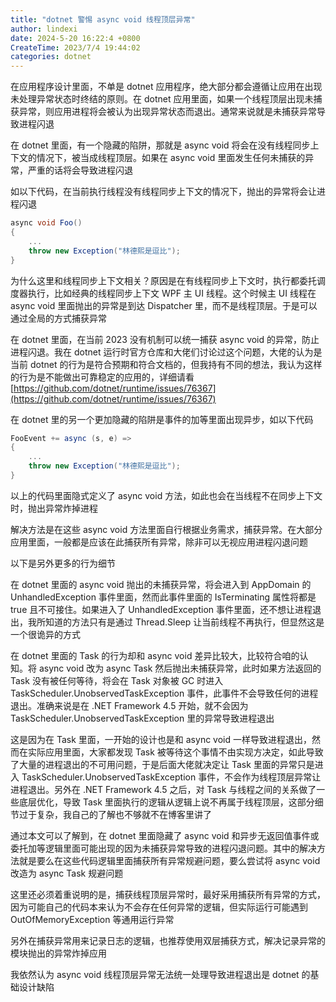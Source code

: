 ```yaml
---
title: "dotnet 警惕 async void 线程顶层异常"
author: lindexi
date: 2024-5-20 16:22:4 +0800
CreateTime: 2023/7/4 19:44:02
categories: dotnet
---
```


在应用程序设计里面，不单是 dotnet 应用程序，绝大部分都会遵循让应用在出现未处理异常状态时终结的原则。在 dotnet 应用里面，如果一个线程顶层出现未捕获异常，则应用进程将会被认为出现异常状态而退出。通常来说就是未捕获异常导致进程闪退

<!--more-->


<!-- CreateTime:2023/7/4 19:44:02 -->


<!-- 发布 -->

在 dotnet 里面，有一个隐藏的陷阱，那就是 async void 将会在没有线程同步上下文的情况下，被当成线程顶层。如果在 async void 里面发生任何未捕获的异常，严重的话将会导致进程闪退

如以下代码，在当前执行线程没有线程同步上下文的情况下，抛出的异常将会让进程闪退

```csharp
async void Foo()
{
	...
    throw new Exception("林德熙是逗比");
}
```

为什么这里和线程同步上下文相关？原因是在有线程同步上下文时，执行都委托调度器执行，比如经典的线程同步上下文 WPF 主 UI 线程。这个时候主 UI 线程在 async void 里面抛出的异常是到达 Dispatcher 里，而不是线程顶层。于是可以通过全局的方式捕获异常

在 dotnet 里面，在当前 2023 没有机制可以统一捕获 async void 的异常，防止进程闪退。我在 dotnet 运行时官方仓库和大佬们讨论过这个问题，大佬的认为是当前 dotnet 的行为是符合预期和符合文档的，但我持有不同的想法，我认为这样的行为是不能做出可靠稳定的应用的，详细请看 [https://github.com/dotnet/runtime/issues/76367](https://github.com/dotnet/runtime/issues/76367)

在 dotnet 里的另一个更加隐藏的陷阱是事件的加等里面出现异步，如以下代码

```csharp
FooEvent += async (s, e) => 
{
    ...
    throw new Exception("林德熙是逗比");
}
```

以上的代码里面隐式定义了 async void 方法，如此也会在当线程不在同步上下文时，抛出异常炸掉进程

解决方法是在这些 async void 方法里面自行根据业务需求，捕获异常。在大部分应用里面，一般都是应该在此捕获所有异常，除非可以无视应用进程闪退问题

以下是另外更多的行为细节

在 dotnet 里面的 async void 抛出的未捕获异常，将会进入到 AppDomain 的 UnhandledException 事件里面，然而此事件里面的 IsTerminating 属性将都是 true 且不可接住。如果进入了 UnhandledException 事件里面，还不想让进程退出，我所知道的方法只有是通过 Thread.Sleep 让当前线程不再执行，但显然这是一个很诡异的方式

在 dotnet 里面的 Task 的行为却和 async void 差异比较大，比较符合咱的认知。将 async void 改为 async Task 然后抛出未捕获异常，此时如果方法返回的 Task 没有被任何等待，将会在 Task 对象被 GC 时进入 TaskScheduler.UnobservedTaskException 事件，此事件不会导致任何的进程退出。准确来说是在 .NET Framework 4.5 开始，就不会因为 TaskScheduler.UnobservedTaskException 里的异常导致进程退出

这是因为在 Task 里面，一开始的设计也是和 async void 一样导致进程退出，然而在实际应用里面，大家都发现 Task 被等待这个事情不由实现方决定，如此导致了大量的进程退出的不可用问题，于是后面大佬就决定让 Task 里面的异常只是进入 TaskScheduler.UnobservedTaskException 事件，不会作为线程顶层异常让进程退出。另外在 .NET Framework 4.5 之后，对 Task 与线程之间的关系做了一些底层优化，导致 Task 里面执行的逻辑从逻辑上说不再属于线程顶层，这部分细节过于复杂，我自己的了解也不够就不在博客里讲了

通过本文可以了解到，在 dotnet 里面隐藏了 async void 和异步无返回值事件或委托加等逻辑里面可能出现的因为未捕获异常导致的进程闪退问题。其中的解决方法就是要么在这些代码逻辑里面捕获所有异常规避问题，要么尝试将 async void 改造为 async Task 规避问题

这里还必须着重说明的是，捕获线程顶层异常时，最好采用捕获所有异常的方式，因为可能自己的代码本来认为不会存在任何异常的逻辑，但实际运行可能遇到 OutOfMemoryException 等通用运行异常

另外在捕获异常用来记录日志的逻辑，也推荐使用双层捕获方式，解决记录异常的模块抛出的异常炸掉应用

我依然认为 async void 线程顶层异常无法统一处理导致进程退出是 dotnet 的基础设计缺陷
